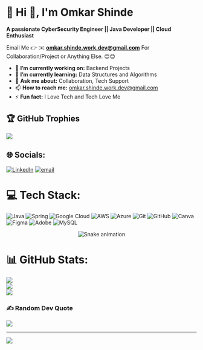 # 💫 Hi 👋, I'm Omkar Shinde
**A passionate CyberSecurity Engineer || Java Developer || Cloud Enthusiast**

Email Me 👉 ✉️ **omkar.shinde.work.dev@gmail.com** For Collaboration/Project or Anything Else. 😊😊

- 🔭 **I’m currently working on:** Backend Projects
- 🌱 **I’m currently learning:** Data Structures and Algorithms
- 💬 **Ask me about:** Collaboration, Tech Support
- 📫 **How to reach me:** omkar.shinde.work.dev@gmail.com
- ⚡ **Fun fact:** I Love Tech and Tech Love Me

 ## 🏆 GitHub Trophies
![](https://github-profile-trophy.vercel.app/?username=itz-omkar-shinde-1432&theme=dark&no-frame=false&no-bg=false&margin-w=4)


## 🌐 Socials:
[![LinkedIn](https://img.shields.io/badge/LinkedIn-%230077B5.svg?logo=linkedin&logoColor=white)](https://linkedin.com/in/omkar-shinde-3907a927a) [![email](https://img.shields.io/badge/Email-D14836?logo=gmail&logoColor=white)](mailto:omkar.shinde.work.dev@gmail.com) 

# 💻 Tech Stack:
![Java](https://img.shields.io/badge/java-%23ED8B00.svg?style=plastic&logo=openjdk&logoColor=white) ![Spring](https://img.shields.io/badge/spring-%236DB33F.svg?style=plastic&logo=spring&logoColor=white) ![Google Cloud](https://img.shields.io/badge/GoogleCloud-%234285F4.svg?style=plastic&logo=google-cloud&logoColor=white) ![AWS](https://img.shields.io/badge/AWS-%23FF9900.svg?style=plastic&logo=amazon-aws&logoColor=white) ![Azure](https://img.shields.io/badge/azure-%230072C6.svg?style=plastic&logo=microsoftazure&logoColor=white) ![Git](https://img.shields.io/badge/git-%23F05033.svg?style=plastic&logo=git&logoColor=white) ![GitHub](https://img.shields.io/badge/github-%23121011.svg?style=plastic&logo=github&logoColor=white) ![Canva](https://img.shields.io/badge/Canva-%2300C4CC.svg?style=plastic&logo=Canva&logoColor=white) ![Figma](https://img.shields.io/badge/figma-%23F24E1E.svg?style=plastic&logo=figma&logoColor=white) ![Adobe](https://img.shields.io/badge/adobe-%23FF0000.svg?style=plastic&logo=adobe&logoColor=white) ![MySQL](https://img.shields.io/badge/mysql-4479A1.svg?style=plastic&logo=mysql&logoColor=white)

<div align="center">
  <img src="https://profile-readme-generator.com/assets/snake.svg" alt="Snake animation" />
</div>

# 📊 GitHub Stats:
![](https://github-readme-stats.vercel.app/api?username=itz-omkar-shinde-1432&theme=dark&hide_border=false&include_all_commits=true&count_private=false)<br/>
![](https://nirzak-streak-stats.vercel.app/?user=itz-omkar-shinde-1432&theme=dark&hide_border=false)<br/>
![](https://github-readme-stats.vercel.app/api/top-langs/?username=itz-omkar-shinde-1432&theme=dark&hide_border=false&include_all_commits=true&count_private=false&layout=compact)


### ✍️ Random Dev Quote
![](https://quotes-github-readme.vercel.app/api?type=horizontal&theme=radical)

---
[![](https://visitcount.itsvg.in/api?id=itz-omkar-shinde-1432&icon=0&color=1)](https://visitcount.itsvg.in)

